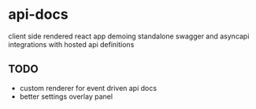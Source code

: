 # api-docs

client side rendered react app demoing standalone swagger and asyncapi integrations with hosted api definitions

## TODO

- custom renderer for event driven api docs
- better settings overlay panel
